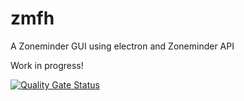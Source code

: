 # zmfh
A Zoneminder GUI using electron and Zoneminder API

Work in progress!

[![Quality Gate Status](https://sonarqube.raskitoma.com/api/project_badges/measure?project=zmfh&metric=alert_status&token=1c702efd4ffe6622a4d0b75704acc564d081f481)](https://sonarqube.raskitoma.com/dashboard?id=zmfh)
